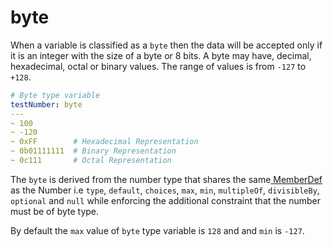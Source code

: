# byte

When a variable is classified as a `byte` then the data will be accepted only if it is an integer with the size of a byte or 8 bits. A byte may have, decimal, hexadecimal, octal or binary values. The range of values is from `-127` to `+128`.&#x20;

```yaml
# Byte type variable
testNumber: byte 
---
~ 100 
~ -120 
~ 0xFF        # Hexadecimal Representation
~ 0b01111111  # Binary Representation
~ 0c111       # Octal Representation

```

The `byte` is derived from the number type that shares the same[ MemberDef ](../#memberdef)as the Number i.e `type`, `default`, `choices`, `max`, `min`, `multipleOf`, `divisibleBy`, `optional` and `null` while enforcing the additional constraint that the number must be of byte type.  &#x20;

By default the `max` value of `byte` type variable is `128` and  and `min` is `-127`.
